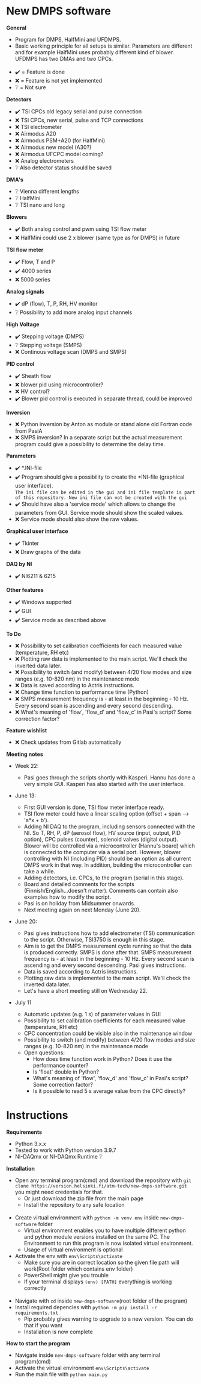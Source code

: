 # New DMPS software
**General**
- Program for DMPS, HalfMini and UFDMPS. 
- Basic working principle for all setups is similar. Parameters are different and for example HalfMini uses probably different kind of blower. UFDMPS has two DMAs and two CPCs.<br /><br />
- :heavy_check_mark: = Feature is done
- :x: = Feature is not yet implemented
- :grey_question: = Not sure

**Detectors**
- :heavy_check_mark: TSI CPCs old legacy serial and pulse connection
- :x: TSI CPCs, new serial, pulse and TCP connections
- :x: TSI electrometer
- :x: Airmodus A20
- :x: Airmodus PSM+A20 (for HalfMini)
- :x: Airmodus new model (A30?)
- :x: Airmodus UFCPC model coming?
- :x: Analog electrometers
- :grey_question: Also detector status should be saved

**DMA's**
- :grey_question: Vienna different lengths
- :grey_question: HalfMini
- :grey_question: TSI nano and long

**Blowers**
- :heavy_check_mark: Both analog control and pwm using TSI flow meter
- :x: HalfMini could use 2 x blower (same type as for DMPS) in future

**TSI flow meter**
- :heavy_check_mark: Flow, T and P
- :heavy_check_mark: 4000 series
- :x: 5000 series

**Analog signals**
- :heavy_check_mark: dP (flow), T, P, RH, HV monitor
- :grey_question: Possibility to add more analog input channels

**High Voltage**
- :heavy_check_mark: Stepping voltage (DMPS)
- :grey_question: Stepping voltage (SMPS)
- :x: Continous voltage scan (DMPS and SMPS)

**PID control**
- :heavy_check_mark: Sheath flow
- :x: blower pid using microcontroller?
- :x: HV control?
- :heavy_check_mark: Blower pid control is executed in separate thread, could be improved

**Inversion**
- :x: Python inversion by Anton as module or stand alone old Fortran code from PasiA
- :x: SMPS inversion? In a separate script but the actual measurement program could give a possibility to determine the delay time. 

**Parameters**
- :heavy_check_mark: *.INI-file
- :heavy_check_mark: Program should give a possibility to create the *INI-file (graphical user interface).<br />`The ini file can be edited in the gui and ini file template is part of this repository. New ini file can not be created with the gui`
- :heavy_check_mark: Should have also a 'service mode' which allows to change the parameters from GUI. Service mode should show the scaled values.
- :x: Service mode should also show the raw values.

**Graphical user interface**
- :heavy_check_mark: Tkinter
- :x: Draw graphs of the data

**DAQ by NI**
- :heavy_check_mark: NI6211 & 6215

**Other features**
- :heavy_check_mark: Windows supported
- :heavy_check_mark: GUI
- :heavy_check_mark: Service mode as described above

**To Do**
- :x: Possibility to set calibration coefficients for each measured value (temperature, RH etc)
- :x: Plotting raw data is implemented to the main script. We'll check the inverted data later.
- :x: Possibility to switch (and modify) between 4/20 flow modes and size ranges (e.g. 10-820 nm) in the maintenance mode
- :x: Data is saved according to Actris instructions.
- :x: Change time function to performance time (Python)
- :x: SMPS measurement frequency is - at least in the beginning - 10 Hz. Every second scan is ascending and every second descending.
- :x: What's meaning of 'flow', 'flow_d' and 'flow_c' in Pasi's script? Some correction factor?

**Feature wishlist**
- :x: Check updates from Gitlab automatically

**Meeting notes**
- Week 22: 
  - Pasi goes through the scripts shortly with Kasperi. Hannu has done a very simple GUI. Kasperi has also started with the user interface.

- June 13:
  - First GUI version is done, TSI flow meter interface ready.
  - TSI flow meter could have a linear scaling option (offset + span --> 'a*x + b').
  - Adding NI DAQ to the program, including sensors connected with the NI. So T, RH, P, dP (aerosol flow), HV source (input, output, PID option), CPC pulses (counter), solenoid valves (digital output). Blower will be controlled via a microcontroller (Hannu's board) which is connected to the computer via a serial port. However, blower controlling with NI (including PID) should be an option as all current DMPS work in that way. In addition, building the microcontroller can take a while.
  - Adding detectors, i.e. CPCs, to the program (serial in this stage).
  - Board and detailed comments for the scripts (Finnish/English...doesn't matter). Comments can contain also examples how to modify the script.
  - Pasi is on holiday from Midsummer onwards. 
  - Next meeting again on next Monday (June 20).  

- June 20:
  - Pasi gives instructions how to add electrometer (TSI) communication to the script. Otherwise, TSI3750 is enough in this stage.
  - Aim is to get the DMPS measurement cycle running so that the data is produced correctly. SMPS is done after that. SMPS measurement frequency is - at least in the beginning - 10 Hz. Every second scan is ascending and every second descending. Pasi gives instructions.
  - Data is saved according to Actris instructions. 
  - Plotting raw data is implemented to the main script. We'll check the inverted data later.
  - Let's have a short meeting still on Wednesday 22.

- July 11
  - Automatic updates (e.g. 1 s) of parameter values in GUI
  - Possibility to set calibration coefficients for each measured value (temperature, RH etc)
  - CPC concentration could be visible also in the maintenance window 
  - Possibility to switch (and modify) between 4/20 flow modes and size ranges (e.g. 10-820 nm) in the maintenance mode
  - Open questions:
    - How does time function work in Python? Does it use the performance counter?
    - Is 'float' double in Python?
    - What's meaning of 'flow', 'flow_d' and 'flow_c' in Pasi's script? Some correction factor?
    - Is it possible to read 5 s average value from the CPC directly?

# Instructions
**Requirements**
- Python 3.x.x
- Tested to work with Python version 3.9.7
- NI-DAQmx or NI-DAQmx Runtime :grey_question:

**Installation**
- Open any terminal program(cmd) and download the repository with `git clone https://version.helsinki.fi/atm-tech/new-dmps-software.git` you might need credentials for that.
  - Or just download the zip file from the main page
  - Install the repository to any safe location<br /><br />
- Create virtual environment with `python -m venv env` inside `new-dmps-software` folder
  - Virtual environment enables you to have multiple different python and python module versions installed on the same PC. The Environment to run this program is now isolated virtual environment.
  - Usage of virtual environment is optional
- Activate the env with `env\Scripts\activate`
  - Make sure you are in correct location so the given file path will work(Root folder which contains env folder)
  - PowerShell might give you trouble
  - If your terminal displays `(env) [PATH]` everything is working correctly<br /><br />
- Navigate with `cd` inside `new-dmps-software`(root folder of the program)
- Install required depencies with `python -m pip install -r requirements.txt`
  - Pip probably gives warning to upgrade to a new version. You can do that if you want
  - Installation is now complete

**How to start the program**
- Navigate inside `new-dmps-software` folder with any terminal program(cmd)
- Activate the virtual environment `env\Scripts\activate`
- Run the main file with `python main.py`

